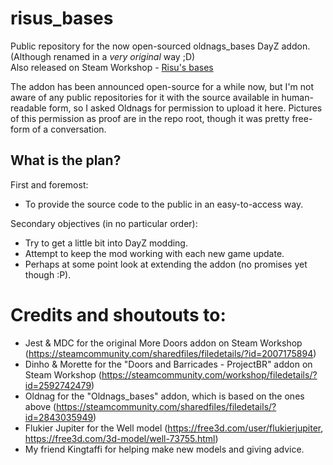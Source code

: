 # risus_bases
  Public repository for the now open-sourced oldnags_bases DayZ addon. (Although renamed in a *very original* way ;D)  
  Also released on Steam Workshop - [Risu's bases](https://steamcommunity.com/sharedfiles/filedetails/?id=3083277274)

  The addon has been announced open-source for a while now, but I'm not aware of any public repositories for it with the source available in human-readable form, so I asked Oldnags for permission to upload it here.
  Pictures of this permission as proof are in the repo root, though it was pretty free-form of a conversation.
  
## What is the plan?
  First and foremost:
  - To provide the source code to the public in an easy-to-access way.
  
  Secondary objectives (in no particular order):
  - Try to get a little bit into DayZ modding.
  - Attempt to keep the mod working with each new game update.
  - Perhaps at some point look at extending the addon (no promises yet though :P).
  
# Credits and shoutouts to:
 - Jest & MDC for the original More Doors addon on Steam Workshop (https://steamcommunity.com/sharedfiles/filedetails/?id=2007175894)
 - Dinho & Morette for the "Doors and Barricades - ProjectBR" addon on Steam Workshop (https://steamcommunity.com/workshop/filedetails/?id=2592742479)
 - Oldnag for the "Oldnags_bases" addon, which is based on the ones above (https://steamcommunity.com/sharedfiles/filedetails/?id=2843035949)
 - Flukier Jupiter for the Well model (https://free3d.com/user/flukierjupiter, https://free3d.com/3d-model/well-73755.html)
 - My friend Kingtaffi for helping make new models and giving advice.

